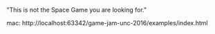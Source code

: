 "This is not the Space Game you are looking for."

mac:
http://localhost:63342/game-jam-unc-2016/examples/index.html